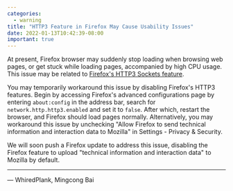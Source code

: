 ```yaml
---
categories:
  - warning
title: "HTTP3 Feature in Firefox May Cause Usability Issues"
date: 2022-01-13T10:42:39-08:00
important: true
---
```


At present, Firefox browser may suddenly stop loading when browsing web pages, or get stuck while loading pages, accompanied by high CPU usage.
This issue may be related to [Firefox's HTTP3 Sockets feature](https://bugzilla.mozilla.org/show_bug.cgi?id=1749908).

You may temporarily workaround this issue by disabling Firefox's HTTP3 features.
Begin by accessing Firefox's advanced configurations page by entering `about:config` in the address bar,
search for `network.http.http3.enabled` and set it to `false`. After which, restart the browser,
and Firefox should load pages normally. Alternatively, you may workaround this issue by unchecking
"Allow Firefox to send technical information and interaction data to Mozilla" in Settings - Privacy & Security.

We will soon push a Firefox update to address this issue,
disabling the Firefox feature to upload "technical information and interaction data" to Mozilla by default.

---

— WhiredPlank, Mingcong Bai
